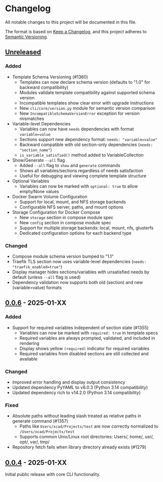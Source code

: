 # Changelog

All notable changes to this project will be documented in this file.

The format is based on [Keep a Changelog](https://keepachangelog.com/en/1.1.0/),
and this project adheres to [Semantic Versioning](https://semver.org/spec/v2.0.0.html).

## [Unreleased]

### Added
- Template Schema Versioning (#1360)
  - Templates can now declare schema version (defaults to "1.0" for backward compatibility)
  - Modules validate template compatibility against supported schema version
  - Incompatible templates show clear error with upgrade instructions
  - New `cli/core/version.py` module for semantic version comparison
  - New `IncompatibleSchemaVersionError` exception for version mismatches
- Variable-level Dependencies
  - Variables can now have `needs` dependencies with format `variable=value`
  - Sections support new dependency format: `needs: "variable=value"`
  - Backward compatible with old section-only dependencies (`needs: "section_name"`)
  - `is_variable_satisfied()` method added to VariableCollection
- Show/Generate `--all` flag
  - Added `--all` flag to `show` and `generate` commands
  - Shows all variables/sections regardless of needs satisfaction
  - Useful for debugging and viewing complete template structure
- Optional Variables
  - Variables can now be marked with `optional: true` to allow empty/None values
- Docker Swarm Volume Configuration
  - Support for local, mount, and NFS storage backends
  - Configurable NFS server, paths, and mount options
- Storage Configuration for Docker Compose
  - New `storage` section in compose module spec
  - New `config` section in compose module spec
  - Support for multiple storage backends: local, mount, nfs, glusterfs
  - Dedicated configuration options for each backend type

### Changed
- Compose module schema version bumped to "1.1"
- Traefik TLS section now uses variable-level dependencies (`needs: "traefik_enabled=true"`)
- Display manager hides sections/variables with unsatisfied needs by default (unless `--all` flag is used)
- Dependency validation now supports both old (section) and new (variable=value) formats

## [0.0.6] - 2025-01-XX

### Added
- Support for required variables independent of section state (#1355)
  - Variables can now be marked with `required: true` in template specs
  - Required variables are always prompted, validated, and included in rendering
  - Display shows yellow `(required)` indicator for required variables
  - Required variables from disabled sections are still collected and available

### Changed
- Improved error handling and display output consistency
- Updated dependency PyYAML to v6.0.3 (Python 3.14 compatibility)
- Updated dependency rich to v14.2.0 (Python 3.14 compatibility)

### Fixed
- Absolute paths without leading slash treated as relative paths in generate command (#1357)
  - Paths like `Users/xcad/Projects/test` are now correctly normalized to `/Users/xcad/Projects/test`
  - Supports common Unix/Linux root directories: Users/, home/, usr/, opt/, var/, tmp/
- Repository fetch fails when library directory already exists (#1279)

## [0.0.4] - 2025-01-XX

Initial public release with core CLI functionality.

[unreleased]: https://github.com/christianlempa/boilerplates/compare/v0.0.6...HEAD
[0.0.6]: https://github.com/christianlempa/boilerplates/compare/v0.0.4...v0.0.6
[0.0.4]: https://github.com/christianlempa/boilerplates/releases/tag/v0.0.4
